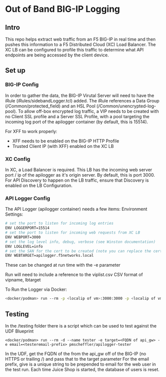 # Out of Band BIG-IP Logging

## Intro

This repo helps extract web traffic from an F5 BIG-IP in real time and then pushes this information to a F5 Distributed Cloud (XC) Load Balancer.  The XC LB can be configured to profile this traffic to determine what API endpoints are being accessed by the client device.

## Set up

### BIG-IP Config

In order to gather the data, the BIG-IP Virutal Server will need to have the iRule (iRules/sidebandLogger.tcl) added.  The iRule references a Data Group (/Common/protected_field) and an HSL Pool (/Common/unencrypted-log-pool).  To allow off-box encrypted log traffic, a VIP needs to be created with no Client SSL profile and a Server SSL Profile, with a pool targeting the incoming log port of the apilogger container (by default, this is 15514).

For XFF to work properly:

- XFF needs to be enabled on the BIG-IP HTTP Profile
- Trusted Client IP (with XFF) enabled on the XC LB

### XC Config

In XC, a Load Balancer is required.  This LB has the incoming web server port / ip of the apilogger as it's origin server.  By default, this is port 3000.  For API Discovery to happen on the LB traffic, ensure that Discovery is enabled on the LB Configuration.

### API Logger Config

The API Logger (apilogger container) needs a few items:
Environment Settings:

```bash
# set the port to listen for incoming log entries
ENV LOGGERPORT=15514
# set the port to listen for incoming web requests from XC LB
ENV WEBPORT=3000
# set the log level info, debug, verbose (see Winston documentation)
ENV LOGLEVEL=info
# set the SAN for the cert to be created (note you can replace the cert in the docker run command)
ENV WEBTARGET=apilogger.f5networks.local
```

These can be changed at run time with the -e parameter

Run will need to include a reference to the viplist.csv
CSV format of vipname, lbtarget


To Run the Logger via Docker:

```bash
<docker/podman> run --rm -p <localip of vm>:3000:3000 -p <localip of vm>:15514:15514 -e LOGLEVEL=verbose  --name apilogger pmscheffler/apilogger
```

## Testing

In the /testing folder there is a script which can be used to test against the UDF Blueprint

`<docker/podman> run --rm -d --name tester -e target=<FQDN of api_gw> -e email=<testeremail-prefix> pmscheffler/apilogger-tester`

In the UDF, get the FQDN of the from the api_gw off of the BIG-IP (no HTTPS or trailing /) and pass that to the target parameter
For the email prefix, give is a unique string to be prepended to email for the web user in the test run.  Each time Juice Shop is started, the database of users is reset.

